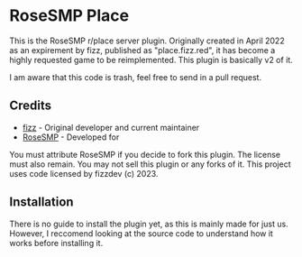 # RoseSMP Place
This is the RoseSMP r/place server plugin. Originally created in April 2022 as an expirement by fizz, published as "place.fizz.red", it has become a highly requested game to be reimplemented. This plugin is basically v2 of it.

I am aware that this code is trash, feel free to send in a pull request.

## Credits
- [fizz](https://fizz.red) - Original developer and current maintainer
- [RoseSMP](https://luminamc.com) - Developed for

You must attribute RoseSMP if you decide to fork this plugin. The license must also remain. You may not sell this plugin or any forks of it.
This project uses code licensed by fizzdev (c) 2023.

## Installation
There is no guide to install the plugin yet, as this is mainly made for just us. However, I reccomend looking at the source code to understand how it works before installing it.